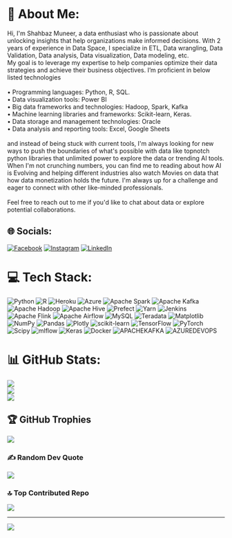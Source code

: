 # 💫 About Me:
Hi, I'm Shahbaz Muneer, a data enthusiast who is passionate about unlocking insights that help organizations make informed decisions. With 2 years of experience in Data Space, I specialize in ETL, Data wrangling, Data Validation, Data analysis, Data visualization, Data modeling, etc.<br>My goal is to leverage my expertise to help companies optimize their data strategies and achieve their business objectives. I’m proficient in below listed technologies <br><br>• Programming languages: Python, R, SQL.<br>• Data visualization tools: Power BI<br>• Big data frameworks and technologies: Hadoop, Spark, Kafka<br>• Machine learning libraries and frameworks: Scikit-learn, Keras. <br>• Data storage and management technologies: Oracle<br>• Data analysis and reporting tools: Excel, Google Sheets<br><br>and instead of being stuck with current tools, I'm always looking for new ways to push the boundaries of what's possible with data like topnotch python libraries that unlimited power to explore the data or trending AI tools. <br>When I'm not crunching numbers, you can find me to reading about how AI is Evolving and helping different industries also watch Movies on data that how data monetization holds the future. I'm always up for a challenge and eager to connect with other like-minded professionals.<br><br>Feel free to reach out to me if you'd like to chat about data or explore potential collaborations.


## 🌐 Socials:
[![Facebook](https://img.shields.io/badge/Facebook-%231877F2.svg?logo=Facebook&logoColor=white)](https://facebook.com/muhammadshahbaz7434) [![Instagram](https://img.shields.io/badge/Instagram-%23E4405F.svg?logo=Instagram&logoColor=white)](https://instagram.com/mdshahbaz7434) [![LinkedIn](https://img.shields.io/badge/LinkedIn-%230077B5.svg?logo=linkedin&logoColor=white)](https://linkedin.com/in/shehbazmuneer) 

# 💻 Tech Stack:
![Python](https://img.shields.io/badge/python-3670A0?style=for-the-badge&logo=python&logoColor=ffdd54) ![R](https://img.shields.io/badge/r-%23276DC3.svg?style=for-the-badge&logo=r&logoColor=white) ![Heroku](https://img.shields.io/badge/heroku-%23430098.svg?style=for-the-badge&logo=heroku&logoColor=white) ![Azure](https://img.shields.io/badge/azure-%230072C6.svg?style=for-the-badge&logo=microsoftazure&logoColor=white) ![Apache Spark](https://img.shields.io/badge/Apache%20Spark-FDEE21?style=for-the-badge&logo=apachespark&logoColor=black) ![Apache Kafka](https://img.shields.io/badge/Apache%20Kafka-000?style=for-the-badge&logo=apachekafka) ![Apache Hadoop](https://img.shields.io/badge/Apache%20Hadoop-66CCFF?style=for-the-badge&logo=apachehadoop&logoColor=black) ![Apache Hive](https://img.shields.io/badge/Apache%20Hive-FDEE21?style=for-the-badge&logo=apachehive&logoColor=black) ![Prefect](https://img.shields.io/badge/Prefect-%23ffffff.svg?style=for-the-badge&logo=prefect&logoColor=white) ![Yarn](https://img.shields.io/badge/yarn-%232C8EBB.svg?style=for-the-badge&logo=yarn&logoColor=white) ![Jenkins](https://img.shields.io/badge/jenkins-%232C5263.svg?style=for-the-badge&logo=jenkins&logoColor=white) ![Apache Flink](https://img.shields.io/badge/Apache%20Flink-E6526F?style=for-the-badge&logo=Apache%20Flink&logoColor=white) ![Apache Airflow](https://img.shields.io/badge/Apache%20Airflow-017CEE?style=for-the-badge&logo=Apache%20Airflow&logoColor=white) ![MySQL](https://img.shields.io/badge/mysql-%2300000f.svg?style=for-the-badge&logo=mysql&logoColor=white) ![Teradata](https://img.shields.io/badge/Teradata-F37440?style=for-the-badge&logo=teradata&logoColor=white) ![Matplotlib](https://img.shields.io/badge/Matplotlib-%23ffffff.svg?style=for-the-badge&logo=Matplotlib&logoColor=black) ![NumPy](https://img.shields.io/badge/numpy-%23013243.svg?style=for-the-badge&logo=numpy&logoColor=white) ![Pandas](https://img.shields.io/badge/pandas-%23150458.svg?style=for-the-badge&logo=pandas&logoColor=white) ![Plotly](https://img.shields.io/badge/Plotly-%233F4F75.svg?style=for-the-badge&logo=plotly&logoColor=white) ![scikit-learn](https://img.shields.io/badge/scikit--learn-%23F7931E.svg?style=for-the-badge&logo=scikit-learn&logoColor=white) ![TensorFlow](https://img.shields.io/badge/TensorFlow-%23FF6F00.svg?style=for-the-badge&logo=TensorFlow&logoColor=white) ![PyTorch](https://img.shields.io/badge/PyTorch-%23EE4C2C.svg?style=for-the-badge&logo=PyTorch&logoColor=white) ![Scipy](https://img.shields.io/badge/SciPy-%230C55A5.svg?style=for-the-badge&logo=scipy&logoColor=%white) ![mlflow](https://img.shields.io/badge/mlflow-%23d9ead3.svg?style=for-the-badge&logo=numpy&logoColor=blue) ![Keras](https://img.shields.io/badge/Keras-%23D00000.svg?style=for-the-badge&logo=Keras&logoColor=white) ![Docker](https://img.shields.io/badge/docker-%230db7ed.svg?style=for-the-badge&logo=docker&logoColor=white) ![APACHEKAFKA](https://img.shields.io/badge/apachekafka-231F20.svg?style=for-the-badge&logo=apachekafka&logoColor=white&color=%23231F20) ![AZUREDEVOPS](https://img.shields.io/badge/azuredevops-0078D7.svg?style=for-the-badge&logo=azuredevops&logoColor=white&color=%230078D7)
# 📊 GitHub Stats:
![](https://github-readme-stats.vercel.app/api?username=MDSHAHBAZ7434&theme=react&hide_border=false&include_all_commits=true&count_private=true)<br/>
![](https://github-readme-streak-stats.herokuapp.com/?user=MDSHAHBAZ7434&theme=react&hide_border=false)<br/>
![](https://github-readme-stats.vercel.app/api/top-langs/?username=MDSHAHBAZ7434&theme=react&hide_border=false&include_all_commits=true&count_private=true&layout=compact)

## 🏆 GitHub Trophies
![](https://github-profile-trophy.vercel.app/?username=MDSHAHBAZ7434&theme=radical&no-frame=false&no-bg=false&margin-w=4)

### ✍️ Random Dev Quote
![](https://quotes-github-readme.vercel.app/api?type=horizontal&theme=radical)

### 🔝 Top Contributed Repo
![](https://github-contributor-stats.vercel.app/api?username=MDSHAHBAZ7434&limit=5&theme=dark&combine_all_yearly_contributions=true)

---
[![](https://visitcount.itsvg.in/api?id=MDSHAHBAZ7434&icon=1&color=1)](https://visitcount.itsvg.in)

<!-- Proudly created with GPRM ( https://gprm.itsvg.in ) -->

